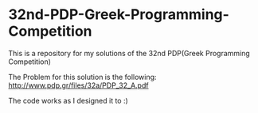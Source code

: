 # 32nd-PDP-Greek-Programming-Competition
This is a repository for my solutions of the 32nd PDP(Greek Programming Competition)

The Problem for this solution is the following: http://www.pdp.gr/files/32a/PDP_32_A.pdf

The code works as I designed it to :)
